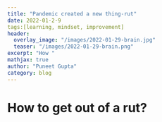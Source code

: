 ```yaml
---
title: "Pandemic created a new thing-rut"
date: 2022-01-2-9
tags:[learning, mindset, improvement]
header:
  overlay_image: "/images/2022-01-29-brain.jpg"
  teaser: "/images/2022-01-29-brain.png"
excerpt: "How "
mathjax: true
author: "Puneet Gupta"
category: blog
---
```


# How to get out of a rut?

